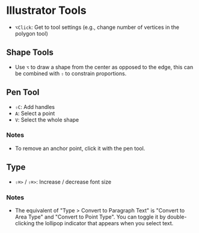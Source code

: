 # Illustrator Tools

- `⌥Click`: Get to tool settings (e.g., change number of vertices in the polygon tool)

## Shape Tools

- Use `⌥` to draw a shape from the center as opposed to the edge, this can be combined with `⇧` to constrain proportions.

## Pen Tool

- `⇧C`: Add handles
- `A`: Select a point
- `V`: Select the whole shape

### Notes

- To remove an anchor point, click it with the pen tool.

## Type

- `⇧⌘>` / `⇧⌘>`: Increase / decrease font size

### Notes

- The equivalent of "Type > Convert to Paragraph Text" is "Convert to Area Type" and "Convert to Point Type". You can toggle it by double-clicking the lollipop indicator that appears when you select text.
